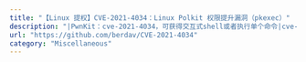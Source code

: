 ```yaml
---
title: "【Linux 提权】CVE-2021-4034：Linux Polkit 权限提升漏洞（pkexec）"
description: "|PwnKit：cve-2021-4034，可获得交互式shell或者执行单个命令|cve-2021-4034：单命令执行版本|CVE-2021-4034-NoGCC：CVE-2021-4034简单优化，以应对没有安装gcc和make的目标环境"
url: "https://github.com/berdav/CVE-2021-4034"
category: "Miscellaneous"
---
```

